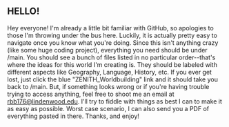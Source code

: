 ## HELLO! ##
Hey everyone! I'm already a little bit familiar with GitHub, so apologies to those I'm throwing under the bus here. Luckily, it is actually pretty easy to navigate once you know what you're doing. Since this isn't anything crazy (like some huge coding project), everything you need should be under /main. You should see a bunch of files listed in no particular order--that's where the ideas for this world I'm creating is. They should be labeled with different aspects like Geography, Language, History, etc. If you ever get lost, just click the blue "ZENITH_Worldbuilding" link and it should take you back to /main. But, if something looks wrong or if you're having trouble trying to access anything, feel free to shoot me an email at rbb176@lindenwood.edu. I'll try to fiddle with things as best I can to make it as easy as possible. Worst case scenario, I can also send you a PDF of everything pasted in there. Thanks, and enjoy!
